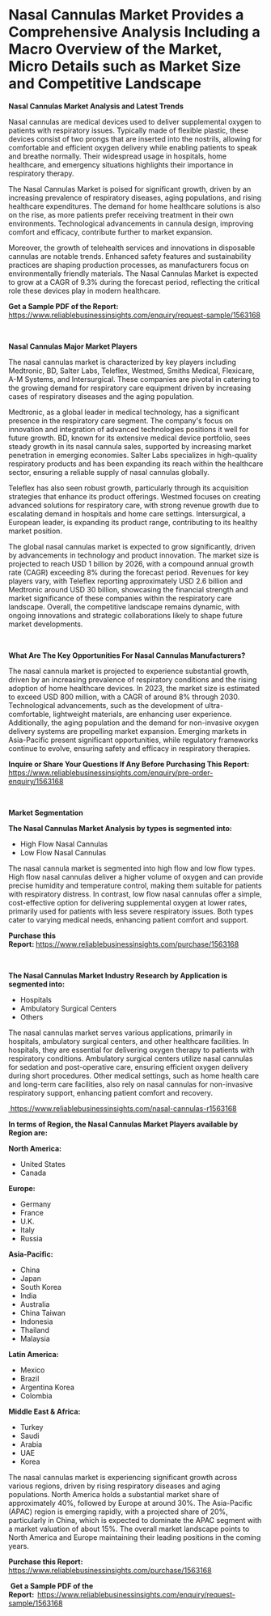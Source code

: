 <p><h1>Nasal Cannulas Market Provides a Comprehensive Analysis Including a Macro Overview of the Market, Micro Details such as Market Size and Competitive Landscape</h1></p><p><strong>Nasal Cannulas Market Analysis and Latest Trends</strong></p>
<p><p>Nasal cannulas are medical devices used to deliver supplemental oxygen to patients with respiratory issues. Typically made of flexible plastic, these devices consist of two prongs that are inserted into the nostrils, allowing for comfortable and efficient oxygen delivery while enabling patients to speak and breathe normally. Their widespread usage in hospitals, home healthcare, and emergency situations highlights their importance in respiratory therapy.</p><p>The Nasal Cannulas Market is poised for significant growth, driven by an increasing prevalence of respiratory diseases, aging populations, and rising healthcare expenditures. The demand for home healthcare solutions is also on the rise, as more patients prefer receiving treatment in their own environments. Technological advancements in cannula design, improving comfort and efficacy, contribute further to market expansion.</p><p>Moreover, the growth of telehealth services and innovations in disposable cannulas are notable trends. Enhanced safety features and sustainability practices are shaping production processes, as manufacturers focus on environmentally friendly materials. The Nasal Cannulas Market is expected to grow at a CAGR of 9.3% during the forecast period, reflecting the critical role these devices play in modern healthcare.</p></p>
<p><strong>Get a Sample PDF of the Report:&nbsp;</strong> <a href="https://www.reliablebusinessinsights.com/enquiry/request-sample/1563168?utm_campaign=3148&utm_medium=2&utm_source=Github&utm_content=ia&utm_term=13042025&utm_id=nasal-cannulas">https://www.reliablebusinessinsights.com/enquiry/request-sample/1563168</a></p>
<p>&nbsp;</p>
<p><strong>Nasal Cannulas Major Market Players</strong></p>
<p><p>The nasal cannulas market is characterized by key players including Medtronic, BD, Salter Labs, Teleflex, Westmed, Smiths Medical, Flexicare, A-M Systems, and Intersurgical. These companies are pivotal in catering to the growing demand for respiratory care equipment driven by increasing cases of respiratory diseases and the aging population.</p><p>Medtronic, as a global leader in medical technology, has a significant presence in the respiratory care segment. The company's focus on innovation and integration of advanced technologies positions it well for future growth. BD, known for its extensive medical device portfolio, sees steady growth in its nasal cannula sales, supported by increasing market penetration in emerging economies. Salter Labs specializes in high-quality respiratory products and has been expanding its reach within the healthcare sector, ensuring a reliable supply of nasal cannulas globally.</p><p>Teleflex has also seen robust growth, particularly through its acquisition strategies that enhance its product offerings. Westmed focuses on creating advanced solutions for respiratory care, with strong revenue growth due to escalating demand in hospitals and home care settings. Intersurgical, a European leader, is expanding its product range, contributing to its healthy market position.</p><p>The global nasal cannulas market is expected to grow significantly, driven by advancements in technology and product innovation. The market size is projected to reach USD 1 billion by 2026, with a compound annual growth rate (CAGR) exceeding 8% during the forecast period. Revenues for key players vary, with Teleflex reporting approximately USD 2.6 billion and Medtronic around USD 30 billion, showcasing the financial strength and market significance of these companies within the respiratory care landscape. Overall, the competitive landscape remains dynamic, with ongoing innovations and strategic collaborations likely to shape future market developments.</p></p>
<p>&nbsp;</p>
<p><strong>What Are The Key Opportunities For Nasal Cannulas Manufacturers?</strong></p>
<p><p>The nasal cannula market is projected to experience substantial growth, driven by an increasing prevalence of respiratory conditions and the rising adoption of home healthcare devices. In 2023, the market size is estimated to exceed USD 800 million, with a CAGR of around 8% through 2030. Technological advancements, such as the development of ultra-comfortable, lightweight materials, are enhancing user experience. Additionally, the aging population and the demand for non-invasive oxygen delivery systems are propelling market expansion. Emerging markets in Asia-Pacific present significant opportunities, while regulatory frameworks continue to evolve, ensuring safety and efficacy in respiratory therapies.</p></p>
<p><strong>Inquire or Share Your Questions If Any Before Purchasing This Report:</strong> <a href="https://www.reliablebusinessinsights.com/enquiry/pre-order-enquiry/1563168?utm_campaign=3148&utm_medium=2&utm_source=Github&utm_content=ia&utm_term=13042025&utm_id=nasal-cannulas">https://www.reliablebusinessinsights.com/enquiry/pre-order-enquiry/1563168</a></p>
<p>&nbsp;</p>
<p><strong>Market Segmentation</strong></p>
<p><strong>The Nasal Cannulas Market Analysis by types is segmented into:</strong></p>
<p><ul><li>High Flow Nasal Cannulas</li><li>Low Flow Nasal Cannulas</li></ul></p>
<p><p>The nasal cannula market is segmented into high flow and low flow types. High flow nasal cannulas deliver a higher volume of oxygen and can provide precise humidity and temperature control, making them suitable for patients with respiratory distress. In contrast, low flow nasal cannulas offer a simple, cost-effective option for delivering supplemental oxygen at lower rates, primarily used for patients with less severe respiratory issues. Both types cater to varying medical needs, enhancing patient comfort and support.</p></p>
<p><strong>Purchase this Report:&nbsp;</strong><a href="https://www.reliablebusinessinsights.com/purchase/1563168?utm_campaign=3148&utm_medium=2&utm_source=Github&utm_content=ia&utm_term=13042025&utm_id=nasal-cannulas">https://www.reliablebusinessinsights.com/purchase/1563168</a></p>
<p>&nbsp;</p>
<p><strong>The Nasal Cannulas Market Industry Research by Application is segmented into:</strong></p>
<p><ul><li>Hospitals</li><li>Ambulatory Surgical Centers</li><li>Others</li></ul></p>
<p><p>The nasal cannulas market serves various applications, primarily in hospitals, ambulatory surgical centers, and other healthcare facilities. In hospitals, they are essential for delivering oxygen therapy to patients with respiratory conditions. Ambulatory surgical centers utilize nasal cannulas for sedation and post-operative care, ensuring efficient oxygen delivery during short procedures. Other medical settings, such as home health care and long-term care facilities, also rely on nasal cannulas for non-invasive respiratory support, enhancing patient comfort and recovery.</p></p>
<p><a href="https://www.reliablebusinessinsights.com/nasal-cannulas-r1563168?utm_campaign=3148&utm_medium=2&utm_source=Github&utm_content=ia&utm_term=13042025&utm_id=nasal-cannulas">&nbsp;https://www.reliablebusinessinsights.com/nasal-cannulas-r1563168</a></p>
<p><strong>In terms of Region, the Nasal Cannulas Market Players available by Region are:</strong></p>
<p>
    <p> <strong> North America: </strong>
        <ul>
            <li>United States</li>
            <li>Canada</li>
        </ul>
        </p> 
    <p> <strong> Europe: </strong>
        <ul>
            <li>Germany</li>
            <li>France</li>
            <li>U.K.</li>
            <li>Italy</li>
            <li>Russia</li>
        </ul>
        </p> 
    <p> <strong> Asia-Pacific: </strong>
        <ul>
            <li>China</li>
            <li>Japan</li>
            <li>South Korea</li>
            <li>India</li>
            <li>Australia</li>
            <li>China Taiwan</li>
            <li>Indonesia</li>
            <li>Thailand</li>
            <li>Malaysia</li>
        </ul>
        </p> 
    <p> <strong> Latin America: </strong>
        <ul>
            <li>Mexico</li>
            <li>Brazil</li>
            <li>Argentina Korea</li>
            <li>Colombia</li>
        </ul>
        </p> 
    <p> <strong> Middle East & Africa: </strong>
        <ul>
            <li>Turkey</li>
            <li>Saudi</li>
            <li>Arabia</li>
            <li>UAE</li>
            <li>Korea</li>
        </ul>
    </p>
    </p>
<p><p>The nasal cannulas market is experiencing significant growth across various regions, driven by rising respiratory diseases and aging populations. North America holds a substantial market share of approximately 40%, followed by Europe at around 30%. The Asia-Pacific (APAC) region is emerging rapidly, with a projected share of 20%, particularly in China, which is expected to dominate the APAC segment with a market valuation of about 15%. The overall market landscape points to North America and Europe maintaining their leading positions in the coming years.</p></p>
<p><strong>Purchase this Report: </strong><a href="https://www.reliablebusinessinsights.com/purchase/1563168?utm_campaign=3148&utm_medium=2&utm_source=Github&utm_content=ia&utm_term=13042025&utm_id=nasal-cannulas">https://www.reliablebusinessinsights.com/purchase/1563168</a></p>
<p>&nbsp;<strong>Get a Sample PDF of the Report:&nbsp;&nbsp;</strong><a href="https://www.reliablebusinessinsights.com/enquiry/request-sample/1563168?utm_campaign=3148&utm_medium=2&utm_source=Github&utm_content=ia&utm_term=13042025&utm_id=nasal-cannulas">https://www.reliablebusinessinsights.com/enquiry/request-sample/1563168</a></p>
<p><strong></strong></p>
<p><p></p><p></p><p></p></p>